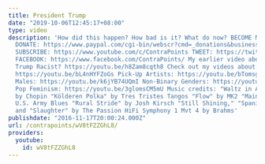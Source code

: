 ```yaml
---
title: President Trump
date: "2019-10-06T12:45:17+08:00"
type: video
description: 'How did this happen? How bad is it? What do now? BECOME MY PATRON: https://www.patreon.com/contrapoints
  DONATE: https://www.paypal.com/cgi-bin/webscr?cmd=_donations&business=QAXL4AUZAQY7C&lc=US&item_name=ContraPoints&currency_code=USD&bn=PP%2dDonationsBF%3abtn_donateCC_LG%2egif%3aNonHosted
  SUBSCRIBE: https://www.youtube.com/c/ContraPoints TWEET: https://twitter.com/ContraPoints
  FACEBOOK: https://www.facebook.com/ContraPoints/ My earlier video about Trump: Is
  Trump Racist? https://youtu.be/h8Zam8cqth8 Check out my videos about: Cultural Appropriation:
  https://youtu.be/bL4nHYFZoGs Pick-Up Artists: https://youtu.be/bTomsgnRZFk Alpha
  Males: https://youtu.be/k6jYB74UQmI Non-Binary Genders: https://youtu.be/36egVNVBqZU
  Pop Feminism: https://youtu.be/3glomsCM5mU Music credits: "Waltz in A-flat Major"
  by Chopin "Kölderen Polka" by Tres Tristes Tangos "Flow" by MK2 "Main Stem" by the
  U.S. Army Blues "Rural Stride" by Josh Kirsch "Still Shining," "Spanish Winter,"
  and "Slaughter" by The Passion HiFi Symphony 1 Mvt 4 by Brahms'
publishdate: "2016-11-17T20:00:24.000Z"
url: /contrapoints/wV8tFZZGhL8/
providers:
  youtube:
    id: wV8tFZZGhL8
---
```

